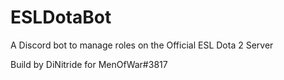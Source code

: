 # ESLDotaBot
A Discord bot to manage roles on the Official ESL Dota 2 Server

Build by DiNitride for MenOfWar#3817
